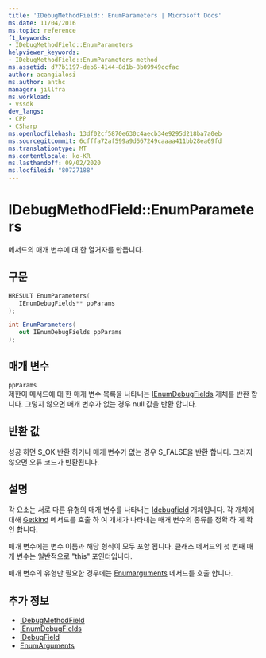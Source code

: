 ```yaml
---
title: 'IDebugMethodField:: EnumParameters | Microsoft Docs'
ms.date: 11/04/2016
ms.topic: reference
f1_keywords:
- IDebugMethodField::EnumParameters
helpviewer_keywords:
- IDebugMethodField::EnumParameters method
ms.assetid: d77b1197-deb6-4144-8d1b-8b09949ccfac
author: acangialosi
ms.author: anthc
manager: jillfra
ms.workload:
- vssdk
dev_langs:
- CPP
- CSharp
ms.openlocfilehash: 13df02cf5870e630c4aecb34e9295d218ba7a0eb
ms.sourcegitcommit: 6cfffa72af599a9d667249caaaa411bb28ea69fd
ms.translationtype: MT
ms.contentlocale: ko-KR
ms.lasthandoff: 09/02/2020
ms.locfileid: "80727188"
---
```

# <a name="idebugmethodfieldenumparameters"></a>IDebugMethodField::EnumParameters
메서드의 매개 변수에 대 한 열거자를 만듭니다.

## <a name="syntax"></a>구문

```cpp
HRESULT EnumParameters( 
   IEnumDebugFields** ppParams
);
```

```csharp
int EnumParameters(
   out IEnumDebugFields ppParams
);
```

## <a name="parameters"></a>매개 변수
`ppParams`\
제한이 메서드에 대 한 매개 변수 목록을 나타내는 [IEnumDebugFields](../../../extensibility/debugger/reference/ienumdebugfields.md) 개체를 반환 합니다. 그렇지 않으면 매개 변수가 없는 경우 null 값을 반환 합니다.

## <a name="return-value"></a>반환 값
 성공 하면 S_OK 반환 하거나 매개 변수가 없는 경우 S_FALSE을 반환 합니다. 그러지 않으면 오류 코드가 반환됩니다.

## <a name="remarks"></a>설명
 각 요소는 서로 다른 유형의 매개 변수를 나타내는 [Idebugfield](../../../extensibility/debugger/reference/idebugfield.md) 개체입니다. 각 개체에 대해 [Getkind](../../../extensibility/debugger/reference/idebugfield-getkind.md) 메서드를 호출 하 여 개체가 나타내는 매개 변수의 종류를 정확 하 게 확인 합니다.

 매개 변수에는 변수 이름과 해당 형식이 모두 포함 됩니다. 클래스 메서드의 첫 번째 매개 변수는 일반적으로 "this" 포인터입니다.

 매개 변수의 유형만 필요한 경우에는 [Enumarguments](../../../extensibility/debugger/reference/idebugmethodfield-enumarguments.md) 메서드를 호출 합니다.

## <a name="see-also"></a>추가 정보
- [IDebugMethodField](../../../extensibility/debugger/reference/idebugmethodfield.md)
- [IEnumDebugFields](../../../extensibility/debugger/reference/ienumdebugfields.md)
- [IDebugField](../../../extensibility/debugger/reference/idebugfield.md)
- [EnumArguments](../../../extensibility/debugger/reference/idebugmethodfield-enumarguments.md)
